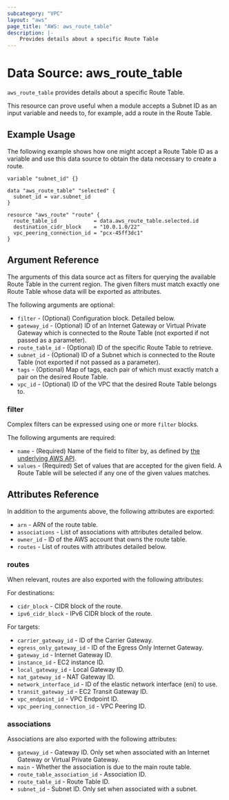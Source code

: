 ```yaml
---
subcategory: "VPC"
layout: "aws"
page_title: "AWS: aws_route_table"
description: |-
    Provides details about a specific Route Table
---
```


# Data Source: aws_route_table

`aws_route_table` provides details about a specific Route Table.

This resource can prove useful when a module accepts a Subnet ID as an input variable and needs to, for example, add a route in the Route Table.

## Example Usage

The following example shows how one might accept a Route Table ID as a variable and use this data source to obtain the data necessary to create a route.

```hcl
variable "subnet_id" {}

data "aws_route_table" "selected" {
  subnet_id = var.subnet_id
}

resource "aws_route" "route" {
  route_table_id            = data.aws_route_table.selected.id
  destination_cidr_block    = "10.0.1.0/22"
  vpc_peering_connection_id = "pcx-45ff3dc1"
}
```

## Argument Reference

The arguments of this data source act as filters for querying the available Route Table in the current region. The given filters must match exactly one Route Table whose data will be exported as attributes.

The following arguments are optional:

* `filter` - (Optional) Configuration block. Detailed below.
* `gateway_id` - (Optional) ID of an Internet Gateway or Virtual Private Gateway which is connected to the Route Table (not exported if not passed as a parameter).
* `route_table_id` - (Optional) ID of the specific Route Table to retrieve.
* `subnet_id` - (Optional) ID of a Subnet which is connected to the Route Table (not exported if not passed as a parameter).
* `tags` - (Optional) Map of tags, each pair of which must exactly match a pair on the desired Route Table.
* `vpc_id` - (Optional) ID of the VPC that the desired Route Table belongs to.

### filter

Complex filters can be expressed using one or more `filter` blocks.

The following arguments are required:

* `name` - (Required) Name of the field to filter by, as defined by [the underlying AWS API](http://docs.aws.amazon.com/AWSEC2/latest/APIReference/API_DescribeRouteTables.html).
* `values` - (Required) Set of values that are accepted for the given field. A Route Table will be selected if any one of the given values matches.

## Attributes Reference

In addition to the arguments above, the following attributes are exported:

* `arn` - ARN of the route table.
* `associations` - List of associations with attributes detailed below.
* `owner_id` - ID of the AWS account that owns the route table.
* `routes` - List of routes with attributes detailed below.

### routes

When relevant, routes are also exported with the following attributes:

For destinations:

* `cidr_block` - CIDR block of the route.
* `ipv6_cidr_block` - IPv6 CIDR block of the route.

For targets:

* `carrier_gateway_id` - ID of the Carrier Gateway.
* `egress_only_gateway_id` - ID of the Egress Only Internet Gateway.
* `gateway_id` - Internet Gateway ID.
* `instance_id` - EC2 instance ID.
* `local_gateway_id` - Local Gateway ID.
* `nat_gateway_id` - NAT Gateway ID.
* `network_interface_id` - ID of the elastic network interface (eni) to use.
* `transit_gateway_id` - EC2 Transit Gateway ID.
* `vpc_endpoint_id` - VPC Endpoint ID.
* `vpc_peering_connection_id` - VPC Peering ID.

### associations

Associations are also exported with the following attributes:

* `gateway_id` - Gateway ID. Only set when associated with an Internet Gateway or Virtual Private Gateway.
* `main` - Whether the association is due to the main route table.
* `route_table_association_id` - Association ID.
* `route_table_id` - Route Table ID.
* `subnet_id` - Subnet ID. Only set when associated with a subnet.
